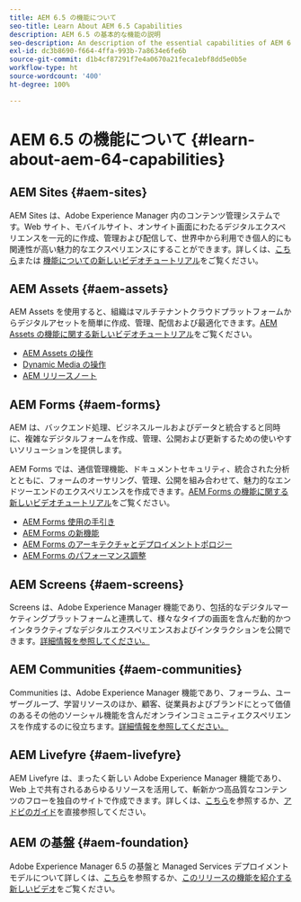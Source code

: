 ```yaml
---
title: AEM 6.5 の機能について
seo-title: Learn About AEM 6.5 Capabilities
description: AEM 6.5 の基本的な機能の説明
seo-description: An description of the essential capabilities of AEM 6.5
exl-id: dc3b8690-f664-4ffa-993b-7a8634e6fe6b
source-git-commit: d1b4cf87291f7e4a0670a21feca1ebf8dd5e0b5e
workflow-type: ht
source-wordcount: '400'
ht-degree: 100%

---
```


# AEM 6.5 の機能について {#learn-about-aem-64-capabilities}

## AEM Sites {#aem-sites}

AEM Sites は、Adobe Experience Manager 内のコンテンツ管理システムです。Web サイト、モバイルサイト、オンサイト画面にわたるデジタルエクスペリエンスを一元的に作成、管理および配信して、世界中から利用でき個人的にも関連性が高い魅力的なエクスペリエンスにすることができます。詳しくは、[こちら](http://www.adobe.com/jp/marketing-cloud/enterprise-content-management/web-cms.html)または [機能についての新しいビデオチュートリアル](https://experienceleague.adobe.com/docs/experience-manager-learn/sites/overview.html?lang=ja)をご覧ください。

## AEM Assets {#aem-assets}

AEM Assets を使用すると、組織はマルチテナントクラウドプラットフォームからデジタルアセットを簡単に作成、管理、配信および最適化できます。[AEM Assets の機能に関する新しいビデオチュートリアル](https://experienceleague.adobe.com/docs/experience-manager-learn/assets/overview.html?lang=ja)をご覧ください。

* [AEM Assets の操作](/help/assets/manage-assets.md)
* [Dynamic Media の操作](/help/assets/dynamic-media.md)
* [AEM リリースノート](/help/release-notes/release-notes.md)

## AEM Forms {#aem-forms}

AEM は、バックエンド処理、ビジネスルールおよびデータと統合すると同時に、複雑なデジタルフォームを作成、管理、公開および更新するための使いやすいソリューションを提供します。

AEM Forms では、通信管理機能、ドキュメントセキュリティ、統合された分析とともに、フォームのオーサリング、管理、公開を組み合わせて、魅力的なエンドツーエンドのエクスペリエンスを作成できます。[AEM Forms の機能に関する新しいビデオチュートリアル](https://experienceleague.adobe.com/docs/experience-manager-learn/forms/overview.html?lang=ja)をご覧ください。

* [AEM Forms 使用の手引き](/help/forms/using/introduction-aem-forms.md)
* [AEM Forms の新機能](/help/forms/using/whats-new.md)
* [AEM Forms のアーキテクチャとデプロイメントトポロジー](/help/forms/using/aem-forms-architecture-deployment.md)
* [AEM Forms のパフォーマンス調整](/help/forms/using/performance-tuning-aem-forms.md)

## AEM Screens {#aem-screens}

Screens は、Adobe Experience Manager 機能であり、包括的なデジタルマーケティングプラットフォームと連携して、様々なタイプの画面を含んだ動的かつインタラクティブなデジタルエクスペリエンスおよびインタラクションを公開できます。[詳細情報を参照してください。](https://docs.adobe.com/content/help/ja/experience-manager-screens/user-guide/aem-screens-introduction.html)

## AEM Communities {#aem-communities}

Communities は、Adobe Experience Manager 機能であり、フォーラム、ユーザーグループ、学習リソースのほか、顧客、従業員およびブランドにとって価値のあるその他のソーシャル機能を含んだオンラインコミュニティエクスペリエンスを作成するのに役立ちます。[詳細情報を参照してください。](http://www.adobe.com/jp/marketing-cloud/enterprise-content-management/social-community-cms.html)

## AEM Livefyre {#aem-livefyre}

AEM Livefyre は、まったく新しい Adobe Experience Manager 機能であり、Web 上で共有されるあらゆるリソースを活用して、斬新かつ高品質なコンテンツのフローを独自のサイトで作成できます。詳しくは、[こちら](http://www.adobe.com/jp/marketing-cloud/enterprise-content-management/ugc-content-platform.html)を参照するか、[アドビのガイド](https://answers.livefyre.com/product/livefyre-for-adobe-experience-manager-aem/)を直接参照してください。

## AEM の基盤 {#aem-foundation}

Adobe Experience Manager 6.5 の基盤と Managed Services デプロイメントモデルについて詳しくは、[こちら](/help/sites-deploying/home.md)を参照するか、[このリリースの機能を紹介する新しいビデオ](https://experienceleague.adobe.com/docs/experience-manager-learn/sites/overview.html?lang=ja)をご覧ください。
